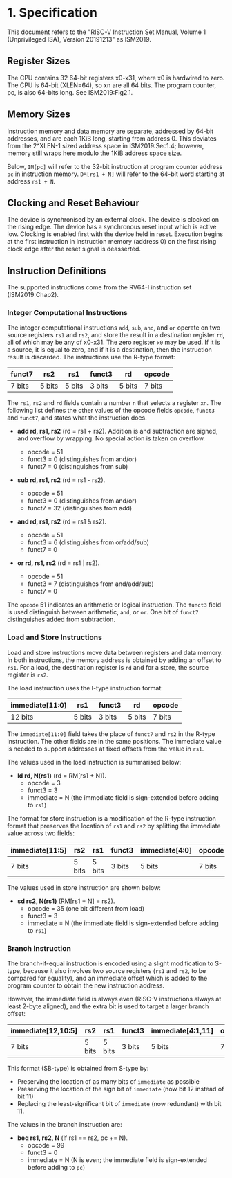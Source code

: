 # 1. Specification

This document refers to the "RISC-V Instruction Set Manual, Volume 1 (Unprivileged ISA), Version 20191213" as ISM2019.

## Register Sizes

The CPU contains 32 64-bit registers x0-x31, where x0 is hardwired to zero. The CPU is 64-bit (XLEN=64), so xn are all 64 bits. The program counter, pc, is also 64-bits long. See ISM2019:Fig2.1. 

## Memory Sizes

Instruction memory and data memory are separate, addressed by 64-bit addresses, and are each 1KiB long, starting from address 0. This deviates from the 2^XLEN-1 sized address space in ISM2019:Sec1.4; however, memory still wraps here modulo the 1KiB address space size.

Below, `IM[pc]` will refer to the 32-bit instruction at program counter address `pc` in instruction memory. `DM[rs1 + N]` will refer to the 64-bit word starting at address `rs1 + N`.

## Clocking and Reset Behaviour

The device is synchronised by an external clock. The device is clocked on the rising edge. The device has a synchronous reset input which is active low. Clocking is enabled first with the device held in reset. Execution begins at the first instruction in instruction memory (address 0) on the first rising clock edge after the reset signal is deasserted. 

## Instruction Definitions

The supported instructions come from the RV64-I instruction set (ISM2019:Chap2). 

### Integer Computational Instructions

The integer computational instructions `add`, `sub`, `and`, and `or` operate on two source registers `rs1` and `rs2`, and store the result in a destination register `rd`, all of which may be any of x0-x31. The zero register `x0` may be used. If it is a source, it is equal to zero, and if it is a destination, then the instruction result is discarded. The instructions use the R-type format:

| funct7 | rs2    | rs1    | funct3 | rd     | opcode |
|--------|--------|--------|--------|--------|--------|
| 7 bits | 5 bits | 5 bits | 3 bits | 5 bits | 7 bits |

The `rs1`, `rs2` and `rd` fields contain a number `n` that selects a register `xn`. The following list defines the other values of the opcode fields `opcode`, `funct3` and `funct7`, and states what the instruction does.

* **add rd, rs1, rs2** (rd = rs1 + rs2). Addition is and subtraction are signed, and overflow by wrapping. No special action is taken on overflow.
  * opcode = 51
  * funct3 = 0 (distinguishes from and/or)
  * funct7 = 0 (distinguishes from sub)


* **sub rd, rs1, rs2** (rd = rs1 - rs2). 
  * opcode = 51
  * funct3 = 0 (distinguishes from and/or)
  * funct7 = 32 (distinguishes from add)

* **and rd, rs1, rs2** (rd = rs1 & rs2). 
  * opcode = 51
  * funct3 = 6 (distinguishes from or/add/sub)
  * funct7 = 0

* **or rd, rs1, rs2** (rd = rs1 | rs2). 
  * opcode = 51
  * funct3 = 7 (distinguishes from and/add/sub)
  * funct7 = 0

The `opcode` 51 indicates an arithmetic or logical instruction. The `funct3` field is used distinguish between arithmetic, `and`, or `or`. One bit of `funct7` distinguishes added from subtraction.

### Load and Store Instructions

Load and store instructions move data between registers and data memory. In both instructions, the memory address is obtained by adding an offset to `rs1`. For a load, the destination register is `rd` and for a store, the source register is `rs2`.

The load instruction uses the I-type instruction format:

| immediate[11:0] | rs1    | funct3 | rd     | opcode |
|-----------------|--------|--------|--------|--------|
| 12 bits         | 5 bits | 3 bits | 5 bits | 7 bits |

The `immediate[11:0]` field takes the place of `funct7` and `rs2` in the R-type instruction. The other fields are in the same positions. The immediate value is needed to support addresses at fixed offsets from the value in `rs1`.

The values used in the load instruction is summarised below:

* **ld rd, N(rs1)** (rd = RM[rs1 + N]). 
  * opcode = 3
  * funct3 = 3
  * immediate = N (the immediate field is sign-extended before adding to `rs1`)

The format for store instruction is a modification of the R-type instruction format that preserves the location of `rs1` and `rs2` by splitting the immediate value across two fields:

| immediate[11:5] | rs2    | rs1    | funct3 | immediate[4:0] | opcode |
|-----------------|--------|--------|--------|----------------|--------|
| 7 bits          | 5 bits | 5 bits | 3 bits | 5 bits         | 7 bits |

The values used in store instruction are shown below:

* **sd rs2, N(rs1)** (RM[rs1 + N] = rs2). 
  * opcode = 35 (one bit different from load)
  * funct3 = 3
  * immediate = N (the immediate field is sign-extended before adding to `rs1`)

### Branch Instruction

The branch-if-equal instruction is encoded using a slight modification to S-type, because it also involves two source registers (`rs1` and `rs2`, to be compared for equality), and an immediate offset which is added to the program counter to obtain the new instruction address.

However, the immediate field is always even (RISC-V instructions always at least 2-byte aligned), and the extra bit is used to target a larger branch offset:

| immediate[12,10:5] | rs2    | rs1    | funct3 | immediate[4:1,11] | opcode |
|--------------------|--------|--------|--------|-------------------|--------|
| 7 bits             | 5 bits | 5 bits | 3 bits | 5 bits            | 7 bits |

This format (SB-type) is obtained from S-type by:
* Preserving the location of as many bits of `immediate` as possible
* Preserving the location of the sign bit of `immediate` (now bit 12 instead of bit 11)
* Replacing the least-significant bit of `immediate` (now redundant) with bit 11.

The values in the branch instruction are:

* **beq rs1, rs2, N** (if rs1 == rs2, pc += N). 
  * opcode = 99
  * funct3 = 0
  * immediate = N (N is even; the immediate field is sign-extended before adding to `pc`)





